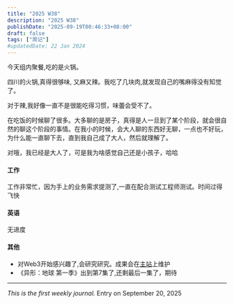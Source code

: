 ```yaml
---
title: "2025 W38"
description: "2025 W38"
publishDate: "2025-09-19T00:46:33+08:00"
draft: false
tags: ["周记"]
#updatedDate: 22 Jan 2024
---
```


今天组内聚餐,吃的是火锅。

四川的火锅,真得很够味, 又麻又辣。我吃了几块肉,就发现自己的嘴麻得没有知觉了。

对于辣,我好像一直不是很能吃得习惯，味蕾会受不了。

在吃饭的时候聊了很多。大多聊的是房子，真得是人一旦到了某个阶段，就会很自然的聊这个阶段的事情。在我小的时候，会大人聊的东西好无聊，一点也不好玩，为什么能一直聊下去，直到我自己成了大人，然后就理解了。

对哦，我已经是大人了，可是我为啥感觉自己还是小孩子，哈哈


#### 工作
工作非常忙，因为手上的业务需求提测了,一直在配合测试工程师测试。时间过得飞快

#### 英语
无进度

#### 其他
- 对Web3开始感兴趣了,会研究研究。成果会在[主站](https://moatkon.com)上维护
- 《异形：地球 第一季》出到第7集了,还剩最后一集了，期待


---
_This is the first weekly journal._ Entry on September 20, 2025














